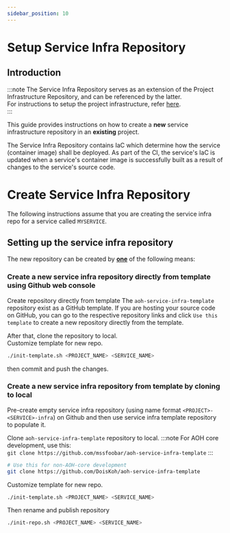 ```yaml
---
sidebar_position: 10
---
```

# Setup Service Infra Repository

## Introduction

:::note
The Service Infra Repository serves as an extension of the Project Infrastructure Repository, and can be referenced by the latter.  
For instructions to setup the project infrastructure, refer [here](docs/deployment/overview).  
:::

This guide provides instructions on how to create a **new** service infrastructure repository in an **existing** project.

The Service Infra Repository contains IaC which determine how the service (container image) shall be deployed.
As part of the CI, the service's IaC is updated when a service's container image is successfully built as a result of changes to the service's source code.

# Create Service Infra Repository

The following instructions assume that you are
creating the service infra repo for a service called `MYSERVICE`. 

## Setting up the service infra repository


The new repository can be created by <u>**one**</u> of the following means:

### Create a new service infra repository directly from template using Github web console
Create repository directly from template
The `aoh-service-infra-template` repository exist as a GitHub template. If you are hosting your source code on GitHub, you can go to
the respective repository links and click `Use this template` to create a new repository directly from the template.

After that, clone the repository to local.  
Customize template for new repo.
```bash
./init-template.sh <PROJECT_NAME> <SERVICE_NAME>
```
then commit and push the changes.

### Create a new service infra repository from template by cloning to local

Pre-create empty service infra repository (using name format `<PROJECT>-<SERVICE>-infra`) on Github and then use service infra template repository to populate it.

Clone `aoh-service-infra-template` repository to local.
:::note
For AOH core development, use this:  
`git clone https://github.com/mssfoobar/aoh-service-infra-template`
:::

```bash
# Use this for non-AOH-core development
git clone https://github.com/DoisKoh/aoh-service-infra-template
```

Customize template for new repo.
```bash
./init-template.sh <PROJECT_NAME> <SERVICE_NAME>
```

Then rename and publish repository
```bash
./init-repo.sh <PROJECT_NAME> <SERVICE_NAME>
```
